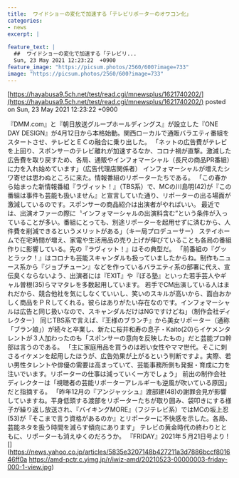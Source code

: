 ```yaml
---
title:  ワイドショーの変化で加速する「テレビリポーターのオワコン化」  
categories:
- news
excerpt: |
  
feature_text: |
  ##  ワイドショーの変化で加速する「テレビリ...
  Sun, 23 May 2021 12:23:22  +0900
feature_image: "https://picsum.photos/2560/600?image=733"
image: "https://picsum.photos/2560/600?image=733"
---
```


[https://hayabusa9.5ch.net/test/read.cgi/mnewsplus/1621740202/](https://hayabusa9.5ch.net/test/read.cgi/mnewsplus/1621740202/)
posted on Sun, 23 May 2021 12:23:22  +0900

<!--more-->

『DMM.com』と『朝日放送グループホールディングス』が設立した『ONE DAY DESIGN』が4月12日から本格始動。関西ローカルで通販バラエティ番組をスタートさせ、テレビとＥＣの融合に乗り出した。 「ネットの広告費がテレビを上回り、スポンサーのテレビ離れが加速するなか、コロナ禍が直撃。激減した広告費を取り戻すため、各局、通販やインフォマーシャル（長尺の商品PR番組）に力を入れ始めています」（広告代理店関係者） インフォマーシャルが増えたシワ寄せは思わぬところに来た。情報番組のリポーターたちである。 「この春から始まった新情報番組『ラヴィット！』（TBS系）で、MCの川島明(42)が『この番組は事件も芸能も扱いません』と宣言していた通り、リポーターの出る場面が激減しているのです。スポンサーの商品紹介は出演者がやればいい。 最近では、出演オファーの際に〝インフォマーシャルの出演料含む”という条件が入っていることが多い。番組にとっても、別途リポーターを起用せずに済むから、人件費を削減できるというメリットがある」（キー局プロデューサー） ステイホームで在宅時間が増え、家電や生活用品の売り上げが伸びていることも各局の番組作りに影響している。先の『ラヴィット！』はその典型だ。 「前番組の『グッとラック！』はコロナも芸能スキャンダルも扱っていましたからね。制作もニュース系から『ジョブチューン』などを作っているバラエティ系の部署に代え、宣伝臭くならないよう、出演者には『EXIT』や『ぼる塾』といった若手芸人やギャル曽根(35)らママタレを多数起用しています。 若手でCM出演している人はまれだから、競合他社を気にしなくていいし、笑いのスキルが高いから、面白おかしく商品をＰＲしてくれる。彼らはありがたい存在なのです。インフォマーシャルは広告と同じ扱いなので、スキャンダルだけはNGですけどね」（制作会社ディレクター） 同じTBS系で言えば、『王様のブランチ』から美女リポーター（通称「ブラン娘」）が続々と卒業し、新たに桜井和寿の息子・Kaito(20)らイケメンタレントが３人加わったのも「スポンサーの意向を反映したもの」だと芸能プロ幹部は言うのである。 「主に家庭用品を買うのは若い女性やママ世代。そこに刺さるイケメンを起用したほうが、広告効果が上がるという判断ですよ。実際、若い男性タレントや俳優の需要は高まっていて、芸能事務所側も発掘・育成に力を注いでいます。リポーターの仕事は減っていく一方でしょう」 前出の制作会社ディレクターは「視聴者の芸能リポーターアレルギーも逆風が吹いている原因」だと指摘する。 「昨年12月の『アンジャッシュ』渡部建(48)の謝罪会見が影響していますね。平身低頭する渡部をリポーターたちが取り囲み、袋叩きにする様子が繰り返し放送され、『バイキングMORE』（フジテレビ系）ではMCの坂上忍(53)が『そこまで言う資格があるのか』とリポーターに不快感を示した。各局、芸能ネタを扱う時間を減らす傾向にあります」 テレビの黄金時代の終わりとともに、リポーターも消えゆくのだろうか。 『FRIDAY』2021年５月21日号より ![](https://news.yahoo.co.jp/articles/5835e3207148b427211a3d7886bccf801646ff0a https://amd-pctr.c.yimg.jp/r/iwiz-amd/20210523-00000003-friday-000-1-view.jpg)
